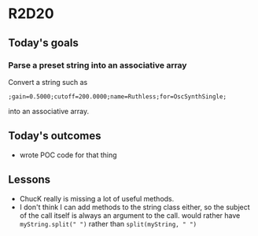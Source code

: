 # R2D20

## Today's goals

### Parse a preset string into an associative array
Convert a string such as 
```
;gain=0.5000;cutoff=200.0000;name=Ruthless;for=OscSynthSingle;
```
into an associative array.


## Today's outcomes
- wrote POC code for that thing

## Lessons
- ChucK really is missing a lot of useful methods.
- I don't think I can add methods to the string class either, so the subject of the call itself is always an argument to the call. would rather have `myString.split(" ")` rather than `split(myString, " ")`